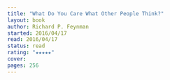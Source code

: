 ```yaml
---
title: "What Do You Care What Other People Think?"
layout: book
author: Richard P. Feynman
started: 2016/04/17
read: 2016/04/17
status: read
rating: "★★★★★"
cover: 
pages: 256
---
```

